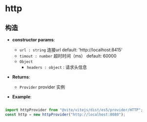 # http

## 构造

- **constructor params**: 
  * `url : string` 连接url  default: 'http://localhost:8415'
  * `timout : number` 超时时间（ms） default: 60000
  * `Object` 
	- `headers : object` : 请求头信息

- **Returns**: 
	- `Provider` provider 实例

- **Example**:

```javascript

import httpProvider from "@vite/vitejs/dist/es5/provider/HTTP";
const http = new httpProvider("http://localhost:8080");

```
